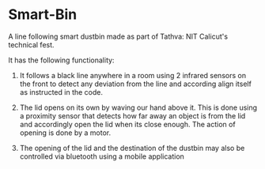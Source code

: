 # Smart-Bin
A line following smart dustbin made as part of Tathva: NIT Calicut's technical fest.

It has the following functionality:

1. It follows a black line anywhere in a room using 2 infrared sensors on the front to detect any deviation from the line and according align itself as instructed in the code.

2. The lid opens on its own by waving our hand above it. This is done using a proximity sensor that detects how far away an object is from the lid and accordingly open the lid when its close enough. The action of opening is done by a motor.

3. The opening of the lid and the destination of the dustbin may also be controlled via bluetooth using a mobile application
